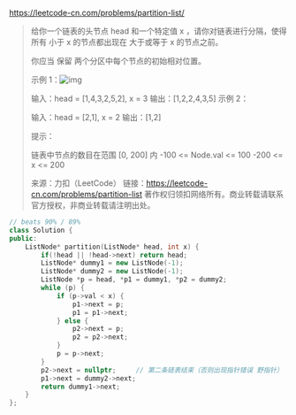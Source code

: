 https://leetcode-cn.com/problems/partition-list/

> 给你一个链表的头节点 head 和一个特定值 x ，请你对链表进行分隔，使得所有 小于 x 的节点都出现在 大于或等于 x 的节点之前。
>
> 你应当 保留 两个分区中每个节点的初始相对位置。
>
>  
>
> 示例 1：![img](https://assets.leetcode.com/uploads/2021/01/04/partition.jpg)
>
>
> 输入：head = [1,4,3,2,5,2], x = 3
> 输出：[1,2,2,4,3,5]
> 示例 2：
>
> 输入：head = [2,1], x = 2
> 输出：[1,2]
>
>
> 提示：
>
> 链表中节点的数目在范围 [0, 200] 内
> -100 <= Node.val <= 100
> -200 <= x <= 200
>
> 来源：力扣（LeetCode）
> 链接：https://leetcode-cn.com/problems/partition-list
> 著作权归领扣网络所有。商业转载请联系官方授权，非商业转载请注明出处。

```cpp
// beats 90% / 89%
class Solution {
public:
    ListNode* partition(ListNode* head, int x) {
        if(!head || !head->next) return head;
        ListNode* dummy1 = new ListNode(-1);
        ListNode* dummy2 = new ListNode(-1);
        ListNode *p = head, *p1 = dummy1, *p2 = dummy2;
        while (p) {
            if (p->val < x) {
                p1->next = p;
                p1 = p1->next;
            } else {
                p2->next = p;
                p2 = p2->next;
            }
            p = p->next;
        }
        p2->next = nullptr;     // 第二条链表结束（否则出现指针错误 野指针）
        p1->next = dummy2->next;
        return dummy1->next;
    }
};
```

